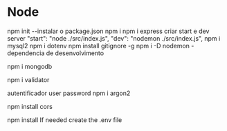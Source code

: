 # Node

npm init --instalar o package.json
npm i
npm i express
criar start e dev server
"start": "node ./src/index.js",
"dev": "nodemon ./src/index.js",
npm i mysql2
npm i dotenv
npm install gitignore -g
npm i -D nodemon - dependencia de desenvolvimento

npm i mongodb

npm i validator

autentificador user password
npm i argon2

npm install cors

npm install
If needed create the .env file
